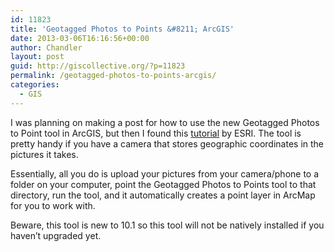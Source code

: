 ```yaml
---
id: 11823
title: 'Geotagged Photos to Points &#8211; ArcGIS'
date: 2013-03-06T16:16:56+00:00
author: Chandler
layout: post
guid: http://giscollective.org/?p=11823
permalink: /geotagged-photos-to-points-arcgis/
categories:
  - GIS
---
```

I was planning on making a post for how to use the new Geotagged Photos to Point tool in ArcGIS, but then I found this [tutorial](http://www.esri.com/news/arcwatch/0912/import-geotagged-photographs-into-arcmap.html) by ESRI. The tool is pretty handy if you have a camera that stores geographic coordinates in the pictures it takes.

Essentially, all you do is upload your pictures from your camera/phone to a folder on your computer, point the Geotagged Photos to Points tool to that directory, run the tool, and it automatically creates a point layer in ArcMap for you to work with.

Beware, this tool is new to 10.1 so this tool will not be natively installed if you haven&#8217;t upgraded yet.